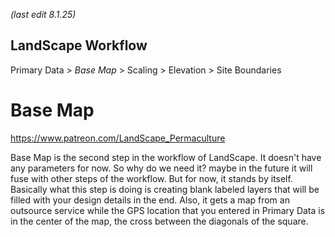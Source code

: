 *(last edit 8.1.25)*

## LandScape Workflow ##
Primary Data > *Base Map* > Scaling > Elevation > Site Boundaries 

# Base Map 
https://www.patreon.com/LandScape_Permaculture

Base Map is the second step in the workflow of LandScape. It doesn't have any parameters for now. 
So why do we need it? maybe in the future it will fuse with other steps of the workflow. But for now, it stands by itself. 
Basically what this step is doing is creating blank labeled layers that will be filled with your design details in the end. Also, it gets a map from an outsource service while the GPS location that you entered in Primary Data is in the center of the map, the cross between the diagonals of the square.  

